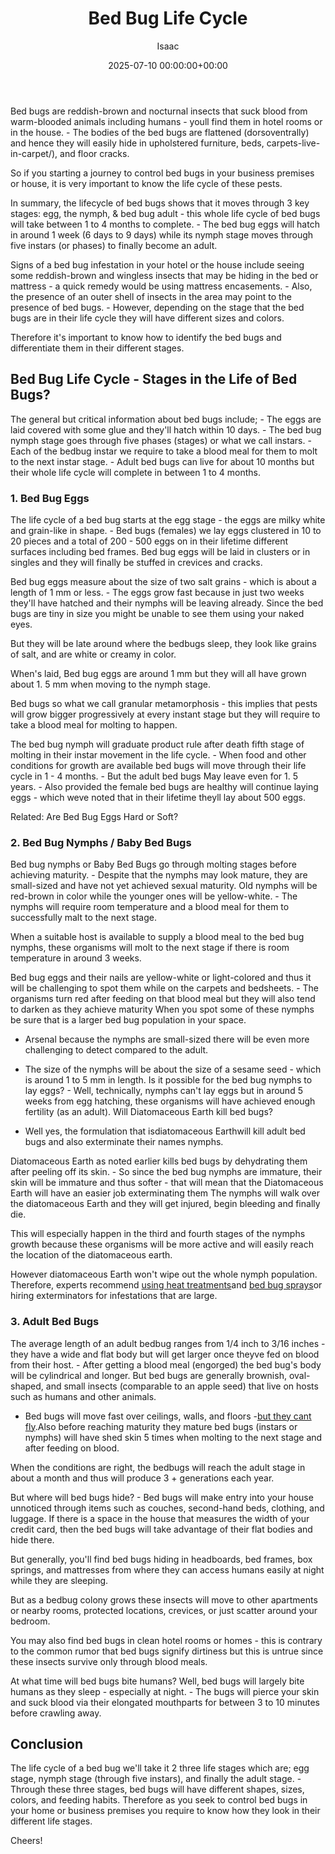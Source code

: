 ﻿---
title: Bed Bug Life Cycle
description: Bed bugs are reddish-brown and nocturnal insects that suck blood from warm-blooded animals including humans - youll find them in hotel rooms or in the house....
slug: /bed-bug-life-cycle/
date: 2025-07-10 00:00:00+00:00
lastmod: 2025-07-10 00:00:00+03:00
author: Isaac
categories:

- Bed Bugs

- Guide
tags:

- bed-bugs

- bed

- bug
layout: post
---

Bed bugs are reddish-brown and nocturnal insects that suck blood from warm-blooded animals including humans - youll find them in hotel rooms or in the house. - The bodies of the bed bugs are flattened (dorsoventrally) and hence they will easily hide in upholstered furniture, beds, carpets-live-in-carpet/), and floor cracks.

So if you starting a journey to control bed bugs in your business premises or house, it is very important to know the life cycle of these pests.

In summary, the lifecycle of bed bugs shows that it moves through 3 key stages: egg, the nymph, & bed bug adult - this whole life cycle of bed bugs will take between 1 to 4 months to complete. - The bed bug eggs will hatch in around 1 week (6 days to 9 days) while its nymph stage moves through five instars (or phases) to finally become an adult.

Signs of a bed bug infestation in your hotel or the house include seeing some reddish-brown and wingless insects that may be hiding in the bed or mattress - a quick remedy would be using mattress encasements. - Also, the presence of an outer shell of insects in the area may point to the presence of bed bugs. - However, depending on the stage that the bed bugs are in their life cycle they will have different sizes and colors.

Therefore it's important to know how to identify the bed bugs and differentiate them in their different stages.

##  Bed Bug Life Cycle - Stages in the Life of Bed Bugs?

The general but critical information about bed bugs include; - The eggs are laid covered with some glue and they'll hatch within 10 days. - The bed bug nymph stage goes through five phases (stages) or what we call instars. - Each of the bedbug instar we require to take a blood meal for them to molt to the next instar stage. - Adult bed bugs can live for about 10 months but their whole life cycle will complete in between 1 to 4 months.

###  1. Bed Bug Eggs

The life cycle of a bed bug starts at the egg stage - the eggs are milky white and grain-like in shape. - Bed bugs (females) we lay eggs clustered in 10 to 20 pieces and a total of 200 - 500 eggs on in their lifetime different surfaces including bed frames. Bed bug eggs will be laid in clusters or in singles and they will finally be stuffed in crevices and cracks.

Bed bug eggs measure about the size of two salt grains - which is about a length of 1 mm or less. - The eggs grow fast because in just two weeks they'll have hatched and their nymphs will be leaving already. Since the bed bugs are tiny in size you might be unable to see them using your naked eyes.

But they will be late around where the bedbugs sleep, they look like grains of salt, and are white or creamy in color.

When's laid, Bed bug eggs are around 1 mm but they will all have grown about 1. 5 mm when moving to the nymph stage.

Bed bugs so what we call granular metamorphosis - this implies that pests will grow bigger progressively at every instant stage but they will require to take a blood meal for molting to happen.

The bed bug nymph will graduate product rule after death fifth stage of molting in their instar movement in the life cycle. - When food and other conditions for growth are available bed bugs will move through their life cycle in 1 - 4 months. - But the adult bed bugs May leave even for 1. 5 years. - Also provided the female bed bugs are healthy will continue laying eggs - which weve noted that in their lifetime theyll lay about 500 eggs.

Related: Are Bed Bug Eggs Hard or Soft?

###  2. Bed Bug Nymphs / Baby Bed Bugs

Bed bug nymphs or Baby Bed Bugs go through molting stages before achieving maturity. - Despite that the nymphs may look mature, they are small-sized and have not yet achieved sexual maturity. Old nymphs will be red-brown in color while the younger ones will be yellow-white. - The nymphs will require room temperature and a blood meal for them to successfully malt to the next stage.

When a suitable host is available to supply a blood meal to the bed bug nymphs, these organisms will molt to the next stage if there is room temperature in around 3 weeks.

Bed bug eggs and their nails are yellow-white or light-colored and thus it will be challenging to spot them while on the carpets and bedsheets. - The organisms turn red after feeding on that blood meal but they will also tend to darken as they achieve maturity When you spot some of these nymphs be sure that is a larger bed bug population in your space.

- Arsenal because the nymphs are small-sized there will be even more challenging to detect compared to the adult.

- The size of the nymphs will be about the size of a sesame seed - which is around 1 to 5 mm in length. Is it possible for the bed bug nymphs to lay eggs? - Well, technically, nymphs can't lay eggs but in around 5 weeks from egg hatching, these organisms will have achieved enough fertility (as an adult). Will Diatomaceous Earth kill bed bugs?

- Well yes, the formulation that isdiatomaceous Earthwill kill adult bed bugs and also exterminate their names nymphs.

Diatomaceous Earth as noted earlier kills bed bugs by dehydrating them after peeling off its skin. - So since the bed bug nymphs are immature, their skin will be immature and thus softer - that will mean that the Diatomaceous Earth will have an easier job exterminating them The nymphs will walk over the diatomaceous Earth and they will get injured, begin bleeding and finally die.

This will especially happen in the third and fourth stages of the nymphs growth because these organisms will be more active and will easily reach the location of the diatomaceous earth.

However diatomaceous Earth won't wipe out the whole nymph population. Therefore, experts recommend [using heat treatments](https://pestpolicy.com/best-bed-bug-heaters/)and [bed bug sprays](https://pestpolicy.com/best-bed-bug-spray/)or hiring exterminators for infestations that are large.

###  3. Adult Bed Bugs

The average length of an adult bedbug ranges from 1/4 inch to 3/16 inches - they have a wide and flat body but will get larger once theyve fed on blood from their host. - After getting a blood meal (engorged) the bed bug's body will be cylindrical and longer. But bed bugs are generally brownish, oval-shaped, and small insects (comparable to an apple seed) that live on hosts such as humans and other animals.

- Bed bugs will move fast over ceilings, walls, and floors -[but they cant fly](https://pestpolicy.com/do-bed-bugs-fly/).Also before reaching maturity they mature bed bugs (instars or nymphs) will have shed skin 5 times when molting to the next stage and after feeding on blood.

When the conditions are right, the bedbugs will reach the adult stage in about a month and thus will produce 3 + generations each year.

But where will bed bugs hide? - Bed bugs will make entry into your house unnoticed through items such as couches, second-hand beds, clothing, and luggage. If there is a space in the house that measures the width of your credit card, then the bed bugs will take advantage of their flat bodies and hide there.

But generally, you'll find bed bugs hiding in headboards, bed frames, box springs, and mattresses from where they can access humans easily at night while they are sleeping.

But as a bedbug colony grows these insects will move to other apartments or nearby rooms, protected locations, crevices, or just scatter around your bedroom.

You may also find bed bugs in clean hotel rooms or homes - this is contrary to the common rumor that bed bugs signify dirtiness but this is untrue since these insects survive only through blood meals.

At what time will bed bugs bite humans? Well, bed bugs will largely bite humans as they sleep - especially at night. - The bugs will pierce your skin and suck blood via their elongated mouthparts for between 3 to 10 minutes before crawling away.

##  Conclusion

The life cycle of a bed bug we'll take it 2 three life stages which are; egg stage, nymph stage (through five instars), and finally the adult stage. - Through these three stages, bed bugs will have different shapes, sizes, colors, and feeding habits. Therefore as you seek to control bed bugs in your home or business premises you require to know how they look in their different life stages.

Cheers!
